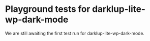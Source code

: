 # Playground tests for darklup-lite-wp-dark-mode
We are still awaiting the first test run for darklup-lite-wp-dark-mode.
